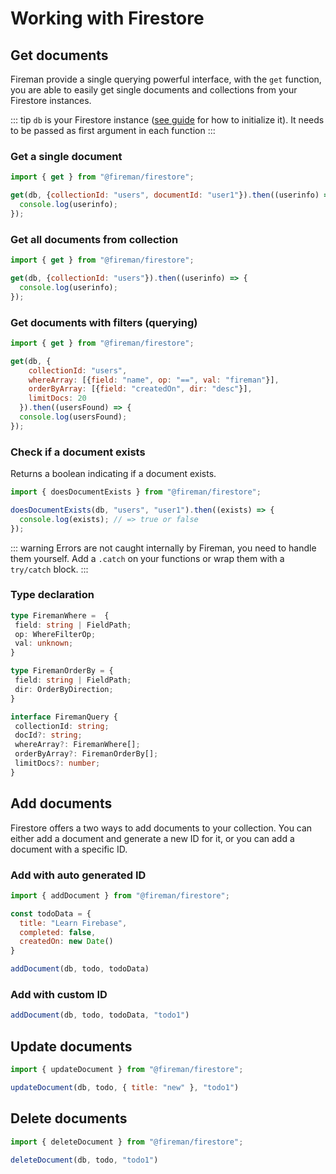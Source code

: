 # Working with Firestore

## Get documents

Fireman provide a single querying powerful interface, with the `get` function, you are able to easily get single documents and collections from your Firestore instances.

::: tip
`db` is your Firestore instance ([see guide](/guide/#initializing-firestore) for how to initialize it). It needs to be passed as first argument in each function
:::

### Get a single document

```js
import { get } from "@fireman/firestore";

get(db, {collectionId: "users", documentId: "user1"}).then((userinfo) => {
  console.log(userinfo);
});
```

### Get all documents from collection

```js
import { get } from "@fireman/firestore";

get(db, {collectionId: "users"}).then((userinfo) => {
  console.log(userinfo);
});
```

### Get documents with filters (querying)

```js
import { get } from "@fireman/firestore";

get(db, {
    collectionId: "users",
    whereArray: [{field: "name", op: "==", val: "fireman"}],
    orderByArray: [{field: "createdOn", dir: "desc"}],
    limitDocs: 20
  }).then((usersFound) => {
  console.log(usersFound);
});
```

### Check if a document exists

Returns a boolean indicating if a document exists.

```js
import { doesDocumentExists } from "@fireman/firestore";

doesDocumentExists(db, "users", "user1").then((exists) => {
  console.log(exists); // => true or false
});
```

::: warning
Errors are not caught internally by Fireman, you need to handle them yourself. Add a `.catch` on your functions or wrap them with a `try/catch` block.
:::

### Type declaration

```ts
type FiremanWhere =  {
 field: string | FieldPath;
 op: WhereFilterOp;
 val: unknown;
}

type FiremanOrderBy = {
 field: string | FieldPath;
 dir: OrderByDirection;
}

interface FiremanQuery {
 collectionId: string;
 docId?: string;
 whereArray?: FiremanWhere[];
 orderByArray?: FiremanOrderBy[];
 limitDocs?: number;
}
```

## Add documents

Firestore offers a two ways to add documents to your collection. You can either add a document and generate a new ID for it, or you can add a document with a specific ID.

### Add with auto generated ID

```js
import { addDocument } from "@fireman/firestore";

const todoData = {
  title: "Learn Firebase",
  completed: false,
  createdOn: new Date()
}

addDocument(db, todo, todoData)
```

### Add with custom ID

```js
addDocument(db, todo, todoData, "todo1")
```

## Update documents

```js
import { updateDocument } from "@fireman/firestore";

updateDocument(db, todo, { title: "new" }, "todo1")
```

## Delete documents

```js
import { deleteDocument } from "@fireman/firestore";

deleteDocument(db, todo, "todo1")
```
